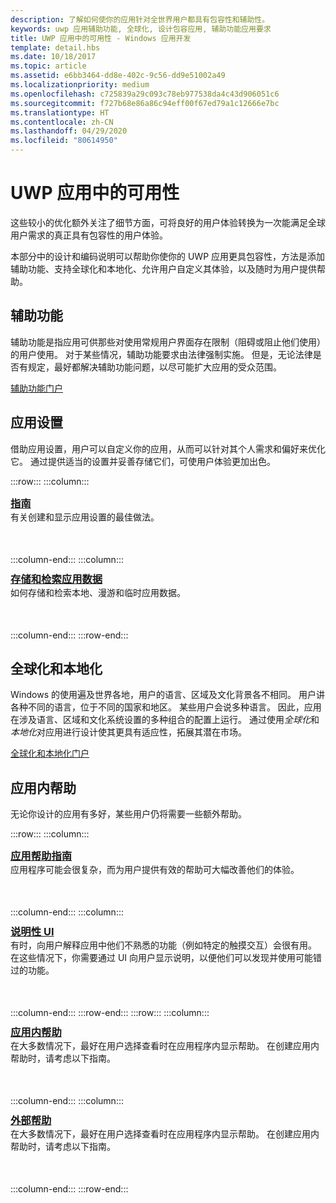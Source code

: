 ```yaml
---
description: 了解如何使你的应用针对全世界用户都具有包容性和辅助性。
keywords: uwp 应用辅助功能, 全球化, 设计包容应用, 辅助功能应用要求
title: UWP 应用中的可用性 - Windows 应用开发
template: detail.hbs
ms.date: 10/18/2017
ms.topic: article
ms.assetid: e6bb3464-dd8e-402c-9c56-dd9e51002a49
ms.localizationpriority: medium
ms.openlocfilehash: c725839a29c093c78eb977538da4c43d906051c6
ms.sourcegitcommit: f727b68e86a86c94eff00f67ed79a1c12666e7bc
ms.translationtype: HT
ms.contentlocale: zh-CN
ms.lasthandoff: 04/29/2020
ms.locfileid: "80614950"
---
```

# <a name="usability-for-uwp-apps"></a>UWP 应用中的可用性

这些较小的优化额外关注了细节方面，可将良好的用户体验转换为一次能满足全球用户需求的真正具有包容性的用户体验。

本部分中的设计和编码说明可以帮助你使你的 UWP 应用更具包容性，方法是添加辅助功能、支持全球化和本地化、允许用户自定义其体验，以及随时为用户提供帮助。

## <a name="accessibility"></a>辅助功能

辅助功能是指应用可供那些对使用常规用户界面存在限制（阻碍或阻止他们使用）的用户使用。 对于某些情况，辅助功能要求由法律强制实施。 但是，无论法律是否有规定，最好都解决辅助功能问题，以尽可能扩大应用的受众范围。

[辅助功能门户](../accessibility/accessibility.md)

<!--
<ul class="panelContent cardsH" style="margin-left: 1px">
    <li>
        <div class="cardSize">
            <div class="cardPadding">
                <div class="card">
                    <div class="cardText">
<p><b><a href="../accessibility/accessibility-overview.md">Accessibility overview</a></b> <br/> This article is an overview of the concepts and technologies related to accessibility scenarios for UWP apps.</p>
                    </div>
                </div>
            </div>
        </div>
    </li>
    <li>
        <div class="cardSize">
            <div class="cardPadding">
                <div class="card">
                    <div class="cardText">
<p><b><a href="../accessibility/designing-inclusive-software.md">Designing inclusive software</a></b><br/>Learn about evolving inclusive design with Universal Windows Platform (UWP) apps for Windows 10.  Design and build inclusive software with accessibility in mind.</p>
                    </div>
                </div>
            </div>
        </div>
    </li>
    <li>
        <div class="cardSize">
            <div class="cardPadding">
                <div class="card">
                    <div class="cardText">
<p><b><a href="../accessibility/developing-inclusive-windows-apps.md">Developing inclusive Windows apps</a></b><br/> This article is a roadmap for developing accessible UWP apps.</p>
                    </div>
                </div>
            </div>
        </div>
    </li> 
    <li>
        <div class="cardSize">
            <div class="cardPadding">
                <div class="card">
                    <div class="cardText">
<p><b><a href="../accessibility/accessibility-testing.md">Accessibility testing</a> </b><br/>Testing procedures to follow to ensure that your UWP app is accessible.</p>
                    </div>
                </div>
            </div>
        </div>
    </li>
    <li>
        <div class="cardSize">
            <div class="cardPadding">
                <div class="card">
                    <div class="cardText">
<p><b><a href="../accessibility/accessibility-in-the-store.md">Accessibility in the Store</a></b><br/>Describes the requirements for declaring your UWP app as accessible in the Microsoft Store.</p>
                    </div>
                </div>
            </div>
        </div>
    </li>
    <li>
        <div class="cardSize">
            <div class="cardPadding">
                <div class="card">
                    <div class="cardText">
<p><b><a href="../accessibility/accessibility-checklist.md">Accessibility checklist</a></b><br/>Provides a checklist to help you ensure that your UWP app is accessible.</p>
                    </div>
                </div>
            </div>
        </div>
    </li>        
    <li>
        <div class="cardSize">
            <div class="cardPadding">
                <div class="card">
                    <div class="cardText">
<p><b><a href="../accessibility/basic-accessibility-information.md">Expose basic accessibility information</a></b><br/>Basic accessibility info is often categorized into name, role, and value. This topic describes code to help your app expose the basic information that assistive technologies need.</p>
                    </div>
                </div>
            </div>
        </div>
    </li> 
    <li>
        <div class="cardSize">
            <div class="cardPadding">
                <div class="card">
                    <div class="cardText">
<p><b><a href="../accessibility/keyboard-accessibility.md">Keyboard accessibility</a></b><br/>If your app does not provide good keyboard access, users who are blind or have mobility issues can have difficulty using your app or may not be able to use it at all.</p>
                    </div>
                </div>
            </div>
        </div>
    </li> 
    <li>
        <div class="cardSize">
            <div class="cardPadding">
                <div class="card">
                    <div class="cardText">
<p><b><a href="../accessibility/high-contrast-themes.md">High-contrast themes</a></b><br/>Describes the steps needed to ensure your UWP app is usable when a high-contrast theme is active. </p>
                    </div>
                </div>
            </div>
        </div>
    </li>         
    <li>
        <div class="cardSize">
            <div class="cardPadding">
                <div class="card">
                    <div class="cardText">
<p><b><a href="../accessibility/accessible-text-requirements.md">Accessible text requirements</a></b><br/>This topic describes best practices for accessibility of text in an app, by assuring that colors and backgrounds satisfy the necessary contrast ratio. This topic also discusses the Microsoft UI Automation roles that text elements in a UWP app can have, and best practices for text in graphics.</p>                    
                    </div>
                </div>
            </div>
        </div>
    </li>     
    <li>
        <div class="cardSize">
            <div class="cardPadding">
                <div class="card">
                    <div class="cardText">
<p><b><a href="../accessibility/practices-to-avoid.md">Accessibility practices to avoid</a></b><br/>Lists the practices to avoid if you want to create an accessible UWP app.</p>                    
                    </div>
                </div>
            </div>
        </div>
    </li>     
    <li>
        <div class="cardSize">
            <div class="cardPadding">
                <div class="card">
                    <div class="cardText">
<p><b><a href="../accessibility/custom-automation-peers.md">Custom automation peers</a></b><br/>Describes the concept of automation peers for UI Automation, and how you can provide automation support for your own custom UI class.</p>                    
                    </div>
                </div>
            </div>
        </div>
    </li>     
    <li>
        <div class="cardSize">
            <div class="cardPadding">
                <div class="card">
                    <div class="cardText">
<p><b><a href="../accessibility/control-patterns-and-interfaces.md">Control patterns and interfaces</a></b><br/>Lists the Microsoft UI Automation control patterns, the classes that clients use to access them, and the interfaces providers use to implement them.</p>                    
                    </div>
                </div>
            </div>
        </div>
    </li>     
</ul>
-->

## <a name="app-settings"></a>应用设置

借助应用设置，用户可以自定义你的应用，从而可以针对其个人需求和偏好来优化它。 通过提供适当的设置并妥善存储它们，可使用户体验更加出色。

:::row:::
    :::column:::
        <h3 style="margin-top: 10px; margin-bottom: 0px"><a href="../app-settings/guidelines-for-app-settings.md">指南</a></h3>
        <p style="margin-top: 0px; margin-bottom: 50px">有关创建和显示应用设置的最佳做法。</p>
    :::column-end:::
    :::column:::
        <h3 style="margin-top: 10px; margin-bottom: 0px"><a href="../app-settings/store-and-retrieve-app-data.md">存储和检索应用数据</a></h3>
        <p style="margin-top: 0px; margin-bottom: 50px">如何存储和检索本地、漫游和临时应用数据。</p>
    :::column-end:::
:::row-end:::

<!-- <ul class="panelContent cardsH" style="margin-left: 1px">
    <li>
        <div class="cardSize">
            <div class="cardPadding">
                <div class="card">
                    <div class="cardText">
<p><b><a href="../app-settings/guidelines-for-app-settings.md">Guidelines</a></b><br/>Best practices for creating and displaying app settings.</p>
                    </div>
                </div>
            </div>
        </div>
    </li>
    <li>
        <div class="cardSize">
            <div class="cardPadding">
                <div class="card">
                    <div class="cardText">
<p><b><a href="../app-settings/store-and-retrieve-app-data.md">Store and retrieve app data</a></b><br/>How to store and retrieve local, roaming, and temporary app data.</p>
                    </div>
                </div>
            </div>
        </div>
    </li>
</ul> -->

## <a name="globalization-and-localization"></a>全球化和本地化

Windows 的使用遍及世界各地，用户的语言、区域及文化背景各不相同。 用户讲各种不同的语言，位于不同的国家和地区。 某些用户会说多种语言。 因此，应用在涉及语言、区域和文化系统设置的多种组合的配置上运行。 通过使用*全球化*和*本地化*对应用进行设计使其更具有适应性，拓展其潜在市场。

<a href="../globalizing/globalizing-portal.md">全球化和本地化门户</a>

## <a name="in-app-help"></a>应用内帮助
无论你设计的应用有多好，某些用户仍将需要一些额外帮助。

:::row:::
    :::column:::
        <h3 style="margin-top: 10px; margin-bottom: 0px"><a href="../in-app-help/guidelines-for-app-help.md">应用帮助指南</a></h3>
        <p style="margin-top: 0px; margin-bottom: 50px">应用程序可能会很复杂，而为用户提供有效的帮助可大幅改善他们的体验。</p>
    :::column-end:::
    :::column:::
        <h3 style="margin-top: 10px; margin-bottom: 0px"><a href="../in-app-help/instructional-ui.md">说明性 UI</a></h3>
        <p style="margin-top: 0px; margin-bottom: 50px">有时，向用户解释应用中他们不熟悉的功能（例如特定的触摸交互）会很有用。 在这些情况下，你需要通过 UI 向用户显示说明，以便他们可以发现并使用可能错过的功能。</p>
    :::column-end:::
:::row-end:::
:::row:::
    :::column:::
        <h3 style="margin-top: 10px; margin-bottom: 0px"><a href="../in-app-help/in-app-help.md">应用内帮助</a></h3>
        <p style="margin-top: 0px; margin-bottom: 50px">在大多数情况下，最好在用户选择查看时在应用程序内显示帮助。 在创建应用内帮助时，请考虑以下指南。</p>
    :::column-end:::
    :::column:::
        <h3 style="margin-top: 10px; margin-bottom: 0px"><a href="../in-app-help/external-help.md">外部帮助</a></h3>
        <p style="margin-top: 0px; margin-bottom: 50px">在大多数情况下，最好在用户选择查看时在应用程序内显示帮助。 在创建应用内帮助时，请考虑以下指南。</p>
    :::column-end:::
:::row-end:::

<!-- <ul class="panelContent cardsH" style="margin-left: 1px">
    <li>
        <div class="cardSize">
            <div class="cardPadding">
                <div class="card">
                    <div class="cardText">
<p><b><a href="../in-app-help/guidelines-for-app-help.md">Guidelines for app help</a></b><br/>Applications can be complex, and providing effective help for your users can greatly improve their experience.
</p>
                    </div>
                </div>
            </div>
        </div>
    </li>
    <li>
        <div class="cardSize">
            <div class="cardPadding">
                <div class="card">
                    <div class="cardText">
<p><b><a href="../in-app-help/instructional-ui.md">Instructional UI</a></b><br/>Sometimes it can be helpful to teach the user about functions in your app that might not be obvious to them, such as specific touch interactions. In these cases, you need to present instructions to the user through the UI so they can discover and use features they might have missed.</p>
                    </div>
                </div>
            </div>
        </div>
    </li>
    <li>
        <div class="cardSize">
            <div class="cardPadding">
                <div class="card">
                    <div class="cardText">
<p><b><a href="../in-app-help/in-app-help.md">In-app help</a></b><br/>Most of the time, it's best for help to be displayed within the app, and to be displayed when the user chooses to view it. Consider the following guidelines when creating in-app help.</p>
                    </div>
                </div>
            </div>
        </div>
    </li>
    <li>
        <div class="cardSize">
            <div class="cardPadding">
                <div class="card">
                    <div class="cardText">
<p><b><a href="../in-app-help/external-help.md">External help</a></b><br/>Most of the time, it's best for help to be displayed within the app, and to be displayed when the user chooses to view it. Consider the following guidelines when creating in-app help.</p>
                    </div>
                </div>
            </div>
        </div>
    </li>        
</ul> -->

